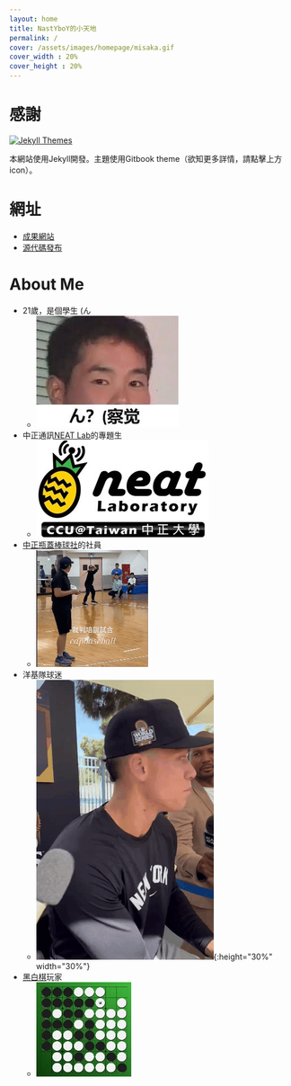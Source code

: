 ```yaml
---
layout: home
title: NastYboY的小天地
permalink: /
cover: /assets/images/homepage/misaka.gif
cover_width : 20%
cover_height : 20%
---
```

# 感謝
[![Jekyll Themes](https://img.shields.io/badge/featured%20on-JekyllThemes-red.svg)](http://jekyllthemes.org/themes/gitbook/)

本網站使用Jekyll開發。主題使用Gitbook theme（欲知更多詳情，請點擊上方icon）。

# 網址
* [成果網站](https://3epiossi.github.io)
* [源代碼發布](https://github.com/3epiossi/3epiossi.github.io)

# About Me
* 21歲，是個學生 (ん
  * ![](assets/images/homepage/要素察覺圖片.jpeg)
* 中正通訊[NEAT Lab](https://www.neatlab.tw/Home)的專題生
  * ![](assets/images/homepage/Neatlab.jpg)
* [中正瓶蓋棒球社](https://www.instagram.com/ccu_capbaseball_club/)的社員
  * ![](assets/images/homepage/capbaseball.gif)
* 洋基隊球迷
  * ![](assets/images/homepage/arron_judge.gif){:height="30%" width="30%"}
* [黑白棋](https://line.me/ti/g2/bn7jOjxrBL1dZEJZD1UmV2MjzhbmenUbf6azlA?utm_source=invitation&utm_medium=link_copy&utm_campaign=default)玩家
  * ![](assets/images/homepage/othello.gif)
